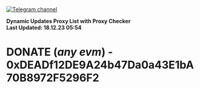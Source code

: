 [![Telegram channel](https://img.shields.io/endpoint?url=https://runkit.io/damiankrawczyk/telegram-badge/branches/master?url=https://t.me/n4z4v0d)](https://t.me/n4z4v0d) 

**Dynamic Updates Proxy List with Proxy Checker**  
**Last Updated: 18.12.23 05:54**

# DONATE (_any evm_) - 0xDEADf12DE9A24b47Da0a43E1bA70B8972F5296F2
